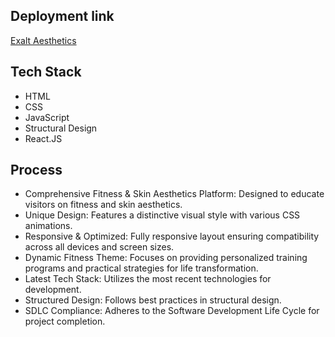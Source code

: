 ## Deployment link

[Exalt Aesthetics](https://exalt-fitness.vercel.app/)

## Tech Stack
* HTML
* CSS
* JavaScript
* Structural Design
* React.JS

## Process
* Comprehensive Fitness & Skin Aesthetics Platform: Designed to educate visitors on fitness and skin aesthetics.
* Unique Design: Features a distinctive visual style with various CSS animations.
* Responsive & Optimized: Fully responsive layout ensuring compatibility across all devices and screen sizes.
* Dynamic Fitness Theme: Focuses on providing personalized training programs and practical strategies for life transformation.
* Latest Tech Stack: Utilizes the most recent technologies for development.
* Structured Design: Follows best practices in structural design.
* SDLC Compliance: Adheres to the Software Development Life Cycle for project completion.




